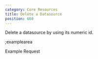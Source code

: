 ```yaml
---
category: Core Resources
title: Delete a Datasource
position: 660
---
```


Delete a datasource by using its numeric id.

;examplearea

Example Request

<RequestExample url="https://mapi.storyblok.com/v1/spaces/606/datasources/91" httpMethod="DELETE"></RequestExample>
